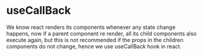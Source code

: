 # useCallBack

We know react renders its components whenever any state change happens, now if a parent component re render, all its child components also execute again, but this is not recommended if the props in the children components do not change, hence we use useCallBack hook in react.

